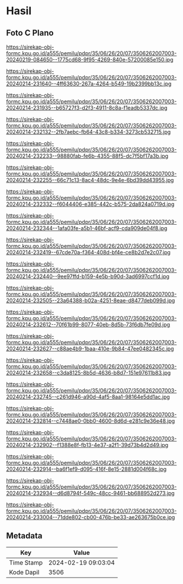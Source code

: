# Hasil

## Foto C Plano

https://sirekap-obj-formc.kpu.go.id/a555/pemilu/pdpr/35/06/26/20/07/3506262007003-20240219-084650--1775cd68-9f95-4269-840e-57200085e150.jpg

https://sirekap-obj-formc.kpu.go.id/a555/pemilu/pdpr/35/06/26/20/07/3506262007003-20240214-231640--4ff63630-267a-4264-b549-19b2399bb13c.jpg

https://sirekap-obj-formc.kpu.go.id/a555/pemilu/pdpr/35/06/26/20/07/3506262007003-20240214-231935--b65727f3-d2f3-4911-8c8a-f1eadb5337dc.jpg

https://sirekap-obj-formc.kpu.go.id/a555/pemilu/pdpr/35/06/26/20/07/3506262007003-20240214-232132--2fb7aebc-fb64-43c8-b334-3273cb532715.jpg

https://sirekap-obj-formc.kpu.go.id/a555/pemilu/pdpr/35/06/26/20/07/3506262007003-20240214-232233--98880fab-fe6b-4355-88f5-dc7f5bf17a3b.jpg

https://sirekap-obj-formc.kpu.go.id/a555/pemilu/pdpr/35/06/26/20/07/3506262007003-20240214-232255--66c71c13-8ac4-48dc-9e4e-6bd39dd43955.jpg

https://sirekap-obj-formc.kpu.go.id/a555/pemilu/pdpr/35/06/26/20/07/3506262007003-20240214-232332--f6044406-e385-442c-b575-2da824a0719d.jpg

https://sirekap-obj-formc.kpu.go.id/a555/pemilu/pdpr/35/06/26/20/07/3506262007003-20240214-232344--1afa03fe-a5b1-46bf-acf9-cda909de04f8.jpg

https://sirekap-obj-formc.kpu.go.id/a555/pemilu/pdpr/35/06/26/20/07/3506262007003-20240214-232419--67cde70a-f364-408d-bf4e-ce8b2d7e2c07.jpg

https://sirekap-obj-formc.kpu.go.id/a555/pemilu/pdpr/35/06/26/20/07/3506262007003-20240214-232440--9ee97ffd-b159-4e5b-b90d-3ad6997ccf1d.jpg

https://sirekap-obj-formc.kpu.go.id/a555/pemilu/pdpr/35/06/26/20/07/3506262007003-20240214-232505--23a64388-b02a-4251-8eae-d8477deb099d.jpg

https://sirekap-obj-formc.kpu.go.id/a555/pemilu/pdpr/35/06/26/20/07/3506262007003-20240214-232612--70f61b99-8077-40eb-8d5b-73f6db7fe09d.jpg

https://sirekap-obj-formc.kpu.go.id/a555/pemilu/pdpr/35/06/26/20/07/3506262007003-20240214-232627--c88ae4b9-1baa-410e-9b84-47ee0482345c.jpg

https://sirekap-obj-formc.kpu.go.id/a555/pemilu/pdpr/35/06/26/20/07/3506262007003-20240214-232658--c3da8125-8b5d-4636-b8d7-151e97611b83.jpg

https://sirekap-obj-formc.kpu.go.id/a555/pemilu/pdpr/35/06/26/20/07/3506262007003-20240214-232745--c261d946-a90d-4af5-8aa1-98164e5dd1ac.jpg

https://sirekap-obj-formc.kpu.go.id/a555/pemilu/pdpr/35/06/26/20/07/3506262007003-20240214-232814--c7448ae0-0bb0-4600-8d6d-e281c9e36e48.jpg

https://sirekap-obj-formc.kpu.go.id/a555/pemilu/pdpr/35/06/26/20/07/3506262007003-20240214-232902--f1388e8f-fb13-4e37-a2f1-39d73b4d2d49.jpg

https://sirekap-obj-formc.kpu.go.id/a555/pemilu/pdpr/35/06/26/20/07/3506262007003-20240214-232914--ba6f1ef9-d095-416f-8e15-2881d004f68c.jpg

https://sirekap-obj-formc.kpu.go.id/a555/pemilu/pdpr/35/06/26/20/07/3506262007003-20240214-232934--d6d8794f-549c-48cc-9461-bb688952d273.jpg

https://sirekap-obj-formc.kpu.go.id/a555/pemilu/pdpr/35/06/26/20/07/3506262007003-20240214-233004--71dde802-cb00-476b-be33-ae263675b0ce.jpg


## Metadata

| Key        | Value               |
| ---------- | ------------------- |
| Time Stamp | 2024-02-19 09:03:04 |
| Kode Dapil | 3506                |




